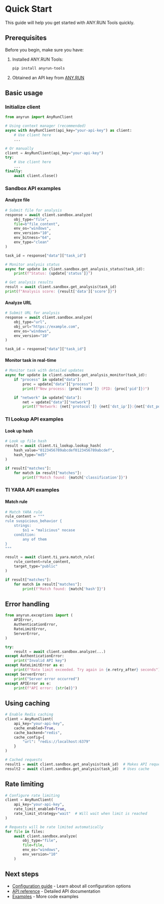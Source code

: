 # Quick Start

This guide will help you get started with ANY.RUN Tools quickly.

## Prerequisites

Before you begin, make sure you have:

1. Installed ANY.RUN Tools:
   ```bash
   pip install anyrun-tools
   ```

2. Obtained an API key from [ANY.RUN](https://any.run)

## Basic usage

### Initialize client

```python
from anyrun import AnyRunClient

# Using context manager (recommended)
async with AnyRunClient(api_key="your-api-key") as client:
    # Use client here
    ...

# Or manually
client = AnyRunClient(api_key="your-api-key")
try:
    # Use client here
    ...
finally:
    await client.close()
```

### Sandbox API examples

#### Analyze file

```python
# Submit file for analysis
response = await client.sandbox.analyze(
    obj_type="file",
    file=b"file_content",
    env_os="windows",
    env_version="10",
    env_bitness="64",
    env_type="clean"
)

task_id = response["data"]["task_id"]

# Monitor analysis status
async for update in client.sandbox.get_analysis_status(task_id):
    print(f"Status: {update['status']}")

# Get analysis results
result = await client.sandbox.get_analysis(task_id)
print(f"Analysis score: {result['data']['score']}")
```

#### Analyze URL

```python
# Submit URL for analysis
response = await client.sandbox.analyze(
    obj_type="url",
    obj_url="https://example.com",
    env_os="windows",
    env_version="10"
)

task_id = response["data"]["task_id"]
```

#### Monitor task in real-time

```python
# Monitor task with detailed updates
async for update in client.sandbox.get_analysis_monitor(task_id):
    if "process" in update["data"]:
        proc = update["data"]["process"]
        print(f"New process: {proc['name']} (PID: {proc['pid']})")

    if "network" in update["data"]:
        net = update["data"]["network"]
        print(f"Network: {net['protocol']} {net['dst_ip']}:{net['dst_port']}")
```

### TI Lookup API examples

#### Look up hash

```python
# Look up file hash
result = await client.ti_lookup.lookup_hash(
    hash_value="0123456789abcdef0123456789abcdef",
    hash_type="md5"
)

if result["matches"]:
    for match in result["matches"]:
        print(f"Match found: {match['classification']}")
```

### TI YARA API examples

#### Match rule

```python
# Match YARA rule
rule_content = """
rule suspicious_behavior {
    strings:
        $s1 = "malicious" nocase
    condition:
        any of them
}
"""

result = await client.ti_yara.match_rule(
    rule_content=rule_content,
    target_type="public"
)

if result["matches"]:
    for match in result["matches"]:
        print(f"Match found: {match['hash']}")
```

## Error handling

```python
from anyrun.exceptions import (
    APIError,
    AuthenticationError,
    RateLimitError,
    ServerError,
)

try:
    result = await client.sandbox.analyze(...)
except AuthenticationError:
    print("Invalid API key")
except RateLimitError as e:
    print(f"Rate limit exceeded. Try again in {e.retry_after} seconds")
except ServerError:
    print("Server error occurred")
except APIError as e:
    print(f"API error: {str(e)}")
```

## Using caching

```python
# Enable Redis caching
client = AnyRunClient(
    api_key="your-api-key",
    cache_enabled=True,
    cache_backend="redis",
    cache_config={
        "url": "redis://localhost:6379"
    }
)

# Cached requests
result1 = await client.sandbox.get_analysis(task_id)  # Makes API request
result2 = await client.sandbox.get_analysis(task_id)  # Uses cache
```

## Rate limiting

```python
# Configure rate limiting
client = AnyRunClient(
    api_key="your-api-key",
    rate_limit_enabled=True,
    rate_limit_strategy="wait"  # Will wait when limit is reached
)

# Requests will be rate limited automatically
for file in files:
    await client.sandbox.analyze(
        obj_type="file",
        file=file,
        env_os="windows",
        env_version="10"
    )
```

## Next steps

- [Configuration guide](configuration.md) - Learn about all configuration options
- [API reference](https://any.run/api-documentation/) - Detailed API documentation
- [Examples](../examples/sandbox/analyze-file.py) - More code examples
